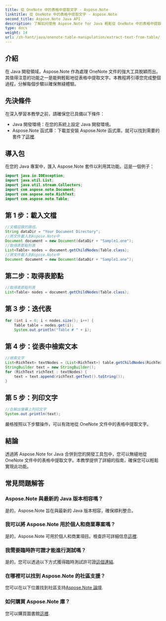 ```yaml
---
title: 從 OneNote 中的表格中提取文字 - Aspose.Note
linktitle: 從 OneNote 中的表格中提取文字 - Aspose.Note
second_title: Aspose.Note Java API
description: 了解如何使用 Aspose.Note for Java 輕鬆從 OneNote 中的表格中提取文字。請按照我們的逐步指南進行無縫整合。
type: docs
weight: 14
url: /zh-hant/java/onenote-table-manipulation/extract-text-from-table/
---
```

## 介紹
在 Java 開發領域，Aspose.Note 作為處理 OneNote 文件的強大工具脫穎而出。其值得注意的功能之一是能夠輕鬆地從表格中提取文字。本教程將引導您完成整個過程，分解每個步驟以確保無縫體驗。
## 先決條件
在深入學習本教學之前，請確保您已具備以下條件：
- Java 開發環境：在您的系統上設定 Java 開發環境。
-  Aspose.Note 函式庫：下載並安裝 Aspose.Note 函式庫。就可以找到需要的套件了[這裡](https://releases.aspose.com/note/java/).
## 導入包
在您的 Java 專案中，匯入 Aspose.Note 套件以利用其功能。這是一個例子：
```java
import java.io.IOException;
import java.util.List;
import java.util.stream.Collectors;
import com.aspose.note.Document;
import com.aspose.note.RichText;
import com.aspose.note.Table;
```
## 第 1 步：載入文檔
```java
//文檔目錄的路徑。
String dataDir = "Your Document Directory";
//將文件載入到Aspose.Note中
Document document = new Document(dataDir + "Sample1.one");
//取得表節點列表
List<Table> nodes = document.getChildNodes(Table.class);
//將文件載入到Aspose.Note中
Document document = new Document(dataDir + "Sample1.one");
```
## 第二步：取得表節點
```java
//取得表節點列表
List<Table> nodes = document.getChildNodes(Table.class);
```
## 第 3 步：迭代表
```java
for (int i = 0; i < nodes.size(); i++) {
    Table table = nodes.get(i);
    System.out.println("Table # " + i);
```
## 第 4 步：從表中檢索文本
```java
//檢索文字
List<RichText> textNodes = (List<RichText>) table.getChildNodes(RichText.class);
StringBuilder text = new StringBuilder();
for (RichText richText : textNodes) {
    text = text.append(richText.getText().toString());
}
```
## 第 5 步：列印文字
```java
//在輸出螢幕上列印文字
System.out.println(text);
```
嚴格按照以下步驟操作，可以有效地從 OneNote 文件中的表格中提取文字。
## 結論
透過將 Aspose.Note for Java 合併到您的開發工具包中，您可以無縫地從 OneNote 文件中的表格中提取文字。本教學提供了詳細的指南，確保您可以輕鬆實現此功能。
## 常見問題解答
### Aspose.Note 與最新的 Java 版本相容嗎？
是的，Aspose.Note 旨在與最新的 Java 版本相容，確保順利整合。
### 我可以將 Aspose.Note 用於個人和商業專案嗎？
是的，Aspose.Note 可用於個人和商業項目。檢查許可詳細信息[這裡](https://purchase.aspose.com/buy).
### 我需要臨時許可證才能進行測試嗎？
是的，您可以透過以下方式獲得臨時測試許可證[這個連結](https://purchase.aspose.com/temporary-license/).
### 在哪裡可以找到 Aspose.Note 的社區支援？
您可以在以下位置找到社區支持[Aspose.Note 論壇](https://forum.aspose.com/c/note/28).
### 如何購買 Aspose.Note 庫？
您可以購買圖書館[這裡](https://purchase.aspose.com/buy).